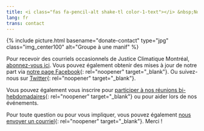 ```yaml
---
title: <i class="fas fa-pencil-alt shake-tl color-1-text"></i> &nbsp;Nous joindre &nbsp;<i class="fas fa-phone shake-bottom color-1-dark-text"></i>
lang: fr
trans: contact
---
```

{% include picture.html basename="donate-contact" type="jpg" class="img_center100" alt="Groupe à une manif" %}

Pour recevoir des courriels occasionnels de Justice Climatique Montréal, [abonnez-vous ici](http://eepurl.com/cyizZD). Vous pouvez également obtenir des mises à jour de notre part via [notre page Facebook](https://www.facebook.com/ClimateJusticeMontreal){: rel="noopener" target="_blank"}. Ou suivez-nous sur [Twitter](https://twitter.com/CJ_Montreal){: rel="noopener" target="_blank"}.

Vous pouvez également vous inscrire pour [participer à nos réunions bi-hebdomadaires](http://eepurl.com/cyizZD){: rel="noopener" target="_blank"} ou pour aider lors de nos événements.

Pour toute question ou pour vous impliquer, vous pouvez également [nous envoyer un courriel](mailto:justiceclimatiquemtl@gmail.com){: rel="noopener" target="_blank"}.
Merci !
